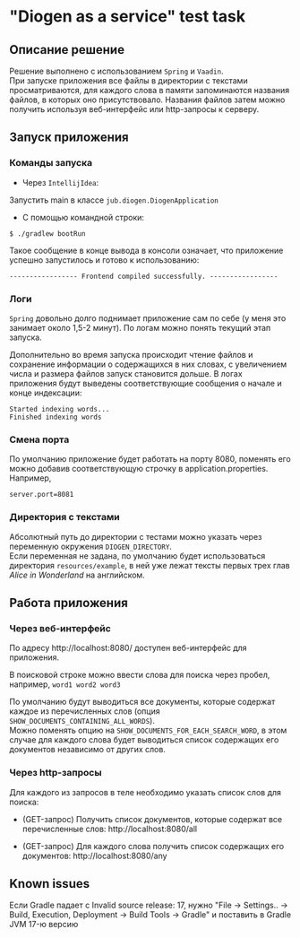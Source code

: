 # "Diogen as a service" test task
## Описание решение
Решение выполнено с использованием `Spring` и `Vaadin`.  
При запуске приложения все файлы в директории с текстами просматриваются, 
для каждого слова в памяти запоминаются названия файлов, в которых оно присутствовало. Названия файлов затем можно получить используя веб-интерфейс или http-запросы к серверу.

## Запуск приложения
### Команды запуска
* Через `IntellijIdea`:

Запустить main в классе `jub.diogen.DiogenApplication`

* С помощью командной строки:

```
$ ./gradlew bootRun
```

Такое сообщение в конце вывода в консоли означает, что приложение успешно запустилось и готово к использованию:
```
----------------- Frontend compiled successfully. -----------------
```

### Логи
`Spring` довольно долго поднимает приложение сам по себе (у меня это занимает около 1,5-2 минут). По логам можно понять текущий этап запуска.

Дополнительно во время запуска происходит чтение файлов и сохранение информации о содержащихся в них словах, с увеличением числа и размера файлов запуск становится дольше.
В логах приложения будут выведены соответствующие сообщения о начале и конце индексации:
```
Started indexing words...
Finished indexing words
```

### Смена порта

По умолчанию приложение будет работать на порту 8080, поменять его можно добавив соответствующую строчку в application.properties. Например,
```
server.port=8081
```

### Директория с текстами
Абсолютный путь до директории с тестами можно указать через переменную окружения `DIOGEN_DIRECTORY`.  
Если переменная не задана, по умолчанию будет использоваться директория `resources/example`, в ней уже лежат тексты первых трех глав *Alice in Wonderland* на английском.

## Работа приложения
### Через веб-интерфейс
По адресу http://localhost:8080/ доступен веб-интерфейс для приложения.

В поисковой строке можно ввести слова для поиска через пробел, например, `word1 word2 word3`

По умолчанию будут выводиться все документы, которые содержат каждое из перечисленных слов (опция `SHOW_DOCUMENTS_CONTAINING_ALL_WORDS`).  
Можно поменять опцию на `SHOW_DOCUMENTS_FOR_EACH_SEARCH_WORD`, в этом случае для каждого слова будет выводиться список содержащих его документов независимо от других слов.

### Через http-запросы
Для каждого из запросов в теле необходимо указать список слов для поиска:

* (GET-запрос) Получить список документов, которые содержат все перечисленные слов:
http://localhost:8080/all

* (GET-запрос) Для каждого слова получить список содержащих его документов:
http://localhost:8080/any

## Known issues
Если Gradle падает с Invalid source release: 17, нужно "File -> Settings.. -> Build, Execution, Deployment -> Build Tools -> Gradle" и поставить в Gradle JVM 17-ю версию
